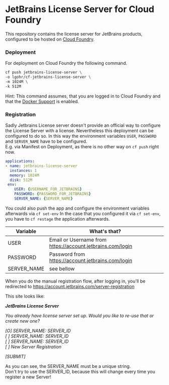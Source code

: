 # JetBrains License Server for Cloud Foundry

This repository contains the license server for JetBrains products, configured to be hosted on [Cloud Foundry](https://github.com/cloudfoundry/).

### Deployment
For deployment on Cloud Foundry the following command.

```bash
cf push jetbrains-license-server \ 
-o lgohr/cf-jetbrains-license-server \
-m 1024M \
-k 512M
```

Hint: This command assumes, that you are logged in to Cloud Foundry and that the [Docker Support](https://docs.cloudfoundry.org/adminguide/docker.html) is enabled.

### Registration

Sadly Jetbrains License server doesn't provide an official way to configure the License Server with a license.
Nevertheless this deployment can be configured to do so.
In this way the environment variables `USER`, `PASSWORD` and `SERVER_NAME` have to be configured.  
E.g. via Manifest on Deployment, as there is no other way on `cf push` right now.
```yaml
applications:
- name: jetbrains-license-server
  instances: 1
  memory: 1024M
  disk: 512M
 env:
    USER: {USERNAME_FOR_JETBRAINS}
    PASSWORD: {PASSWORD_FOR_JETBRAINS}
    SERVER_NAME: {SERVER_NAME}
```
You could also push the app and configure the environment variables afterwards via `cf set-env`
In the case that you configured it via `cf set-env`, you have to `cf restage` the application afterwards.

| Variable | What's that? |
| --- | --- |
| USER | Email or Username from https://account.jetbrains.com/login |
| PASSWORD | Password from https://account.jetbrains.com/login |
| SERVER_NAME | see bellow |

When you do the manual registration flow, after logging in, you'll be redirected to https://account.jetbrains.com/server-registration  

This site looks like:

___JetBrains License Server___

_You already have license server set up. Would you like to re-use that or create new one?_

_[O] SERVER_NAME: SERVER_ID_  
_[ ] SERVER_NAME: SERVER_ID_  
_[ ] SERVER_NAME: SERVER_ID_  
_[ ] New Server Registration_  

_[SUBMIT]_

As you can see, the SERVER_NAME must be a unique string.  
Don't try to use the SERVER_ID, because this will change every time you register a new Server!
